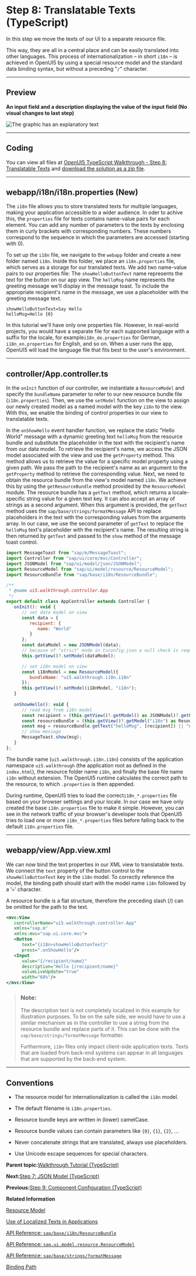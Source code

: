 <!-- loio4dcf52e0ca3048e3a08bfdccfc440442 -->

# Step 8: Translatable Texts \(TypeScript\)

In this step we move the texts of our UI to a separate resource file.

This way, they are all in a central place and can be easily translated into other languages. This process of internationalization – in short `i18n` – is achieved in OpenUI5 by using a special resource model and the standard data binding syntax, but without a preceding "`/`" character.

***

## Preview

  
  
**An input field and a description displaying the value of the input field \(No visual changes to last step\)**

![The graphic has an explanatory text](images/loio0eb579e2f2a64c5a9894086322c7faa0_LowRes.png "An input field and a description displaying the value of the input field (No
					visual changes to last step)")

***

<a name="loio4dcf52e0ca3048e3a08bfdccfc440442__section_b1m_wwc_syb"/>

## Coding

You can view all files at [OpenUI5 TypeScript Walkthrough - Step 8: Translatable Texts](https://github.com/sap-samples/ui5-typescript-walkthrough/tree/main/steps/08) and [download the solution as a zip file](https://sap-samples.github.io/ui5-typescript-walkthrough/ui5-typescript-walkthrough-step-08.zip).

***

<a name="loio4dcf52e0ca3048e3a08bfdccfc440442__section_c1m_wwc_syb"/>

## webapp/i18n/i18n.properties \(New\)

The `i18n` file allows you to store translated texts for multiple languages, making your application accessible to a wider audience. In oder to achive this, the `properties` file for texts contains name-value pairs for each element. You can add any number of parameters to the texts by enclosing them in curly brackets with corresponding numbers. These numbers correspond to the sequence in which the parameters are accessed \(starting with 0\).

To set up the `i18n` file, we navigate to the `webapp` folder and create a new folder named `i18n`. Inside this folder, we place an `i18n.properties` file, which serves as a storage for our translated texts. We add two name-value pairs to our properties file: The `showHelloButtonText` name represents the text for the button on our app view. The `helloMsg` name represents the greeting message we'll display in the message toast. To include the appropriate recipient's name in the message, we use a placeholder with the greeting message text.

```
showHelloButtonText=Say Hello
helloMsg=Hello {0}
```

In this tutorial we'll have only one properties file. However, in real-world projects, you would have a separate file for each supported language with a suffix for the locale, for example`i18n_de.properties` for German, `i18n_en.properties` for English, and so on. When a user runs the app, OpenUI5 will load the language file that fits best to the user's environment.

***

## controller/App.controller.ts

In the `onInit` function of our controller, we instantiate a `ResourceModel` and specify the `bundleName` parameter to refer to our new resource bundle file \(`i18n.properties`\). Then, we use the `setModel` function on the view to assign our newly created model as a named model with the key `i18n` to the view. With this, we enable the binding of control properties in our view to translatable texts.

In the `onShowHello` event handler function, we replace the static "Hello World" message with a dynamic greeting text `helloMsg` from the resource bundle and substitute the placeholder in the text with the recipient's name from our data model. To retrieve the recipient's name, we access the JSON model associated with the view and use the `getProperty` method. This method allows us to retrieve the value for a specific model property using a given path. We pass the path to the recipient's name as an argument to the `getProperty` method to retrieve the corresponding value. Next, we need to obtain the resource bundle from the view's model named `i18n`. We achieve this by using the `getResourceBundle` method provided by the `ResourceModel` module. The resource bundle has a `getText` method, which returns a locale-specific string value for a given text key. It can also accept an array of strings as a second argument. When this argument is provided, the `getText` method uses the `sap/base/strings/formatMessage` API to replace placeholders in the text with the corresponding values from the arguments array. In our case, we use the second parameter of `getText` to replace the `helloMsg` text's placeholder with the recipient's name. The resulting string is then returned by `getText` and passed to the `show` method of the message toast control.

```js
import MessageToast from "sap/m/MessageToast";
import Controller from "sap/ui/core/mvc/Controller";
import JSONModel from "sap/ui/model/json/JSONModel";
import ResourceModel from "sap/ui/model/resource/ResourceModel";
import ResourceBundle from "sap/base/i18n/ResourceBundle";

/**
 * @name ui5.walkthrough.controller.App
 */
export default class AppController extends Controller {
   onInit(): void {
      // set data model on view
      const data = {
         recipient: {
            name: "World"
         }
      };
      const dataModel = new JSONModel(data);
      // because of "strict" mode in tsconfig.json a null check is required for this.getView()
      this.getView()?.setModel(dataModel);

      // set i18n model on view
      const i18nModel = new ResourceModel({
         bundleName: "ui5.walkthrough.i18n.i18n"
      });
      this.getView()?.setModel(i18nModel, "i18n");
   }
   
   onShowHello(): void {
      // read msg from i18n model
      const recipient = (this.getView()?.getModel() as JSONModel)?.getProperty("/recipient/name");
      const resourceBundle = (this.getView()?.getModel("i18n") as ResourceModel)?.getResourceBundle() as ResourceBundle;
      const msg = resourceBundle.getText("helloMsg", [recipient]) || "no text defined";
      // show message
      MessageToast.show(msg);
   }
};
```

The bundle name \(`ui5.walkthrough.i18n.i18n`\) consists of the application namespace `ui5.walkthrough` \(the application root as defined in the `index.html`\), the resource folder name `i18n`, and finally the base file name `i18n` without extension. The OpenUI5 runtime calculates the correct path to the resource, to which `.properties` is then appended.

During runtime, OpenUI5 tries to load the correct`i18n_*.properties` file based on your browser settings and your locale. In our case we have only created the base `i18n.properties` file to make it simple. However, you can see in the network traffic of your browser's developer tools that OpenUI5 tries to load one or more `i18n_*.properties` files before falling back to the default `i18n.properties` file.

***

## webapp/view/App.view.xml

We can now bind the text properties in our XML view to translatable texts. We connect the `text` property of the button control to the `showHelloButtonText` key in the `i18n` model. To correctly reference the model, the binding path should start with the model name `i18n` followed by a '`>`' character.

A resource bundle is a flat structure, therefore the preceding slash \(/\) can be omitted for the path to the text.

```xml
<mvc:View
   controllerName="ui5.walkthrough.controller.App"
   xmlns="sap.m"
   xmlns:mvc="sap.ui.core.mvc">
   <Button
      text="{i18n>showHelloButtonText}"
      press=".onShowHello"/>
   <Input
      value="{/recipient/name}"
      description="Hello {/recipient/name}"
      valueLiveUpdate="true"
      width="60%"/>
</mvc:View>
```

> ### Note:  
> The description text is not completely localized in this example for illustration purposes. To be on the safe side, we would have to use a similar mechanism as in the controller to use a string from the resource bundle and replace parts of it. This can be done with the `sap/base/strings/formatMessage` formatter.
> 
> Furthermore, `i18n` files only impact client-side application texts. Texts that are loaded from back-end systems can appear in all languages that are supported by the back-end system.

***

## Conventions

-   The resource model for internationalization is called the `i18n` model.

-   The default filename is `i18n.properties`.

-   Resource bundle keys are written in \(lower\) camelCase.

-   Resource bundle values can contain parameters like `{0}`, `{1}`, `{2}`, …

-   Never concatenate strings that are translated, always use placeholders.

-   Use Unicode escape sequences for special characters.


**Parent topic:**[Walkthrough Tutorial \(TypeScript\)](walkthrough-tutorial-typescript-dad1905.md "In this tutorial we'll introduce you to all major development paradigms of OpenUI5. We'll demonstrate the use of TypeScript with OpenUI5 and highlight the specific characteristics of this approach.")

**Next:**[Step 7: JSON Model \(TypeScript\)](step-7-json-model-typescript-cfbbeab.md "Now that we have set up the view and controller, it's about time to think about the M in MVC.")

**Previous:**[Step 9: Component Configuration \(TypeScript\)](step-9-component-configuration-typescript-f9d0e2f.md "After we have introduced all three parts of the Model-View-Controller (MVC) concept, we now come to another important structural aspect of OpenUI5.")

**Related Information**  


[Resource Model](../04_Essentials/resource-model-91f122a.md#loio91f122a36f4d1014b6dd926db0e91070 "The resource model is used as a wrapper for resource bundles. In data binding you use the resource model instance, for example, to bind texts of a control to language-dependent resource bundle properties.")

[Use of Localized Texts in Applications](../04_Essentials/use-of-localized-texts-in-applications-91f3859.md "OpenUI5 provides two options to use localized texts in applications: The sap/base/i18n/ResourceBundle module and data binding.")

[API Reference: `sap/base/i18n/ResourceBundle`](https://ui5.sap.com/#/api/module:sap/base/i18n/ResourceBundle)

[API Reference: `sap.ui.model.resource.ResourceModel`](https://ui5.sap.com/#/api/sap.ui.model.resource.ResourceModel)

[API Reference: `sap/base/strings/formatMessage`](https://ui5.sap.com/#/api/module:sap/base/strings/formatMessage)

[Binding Path](../04_Essentials/binding-path-2888af4.md "Binding paths address the different properties and lists in a model and define how a node in the hierarchical data tree can be found.")

